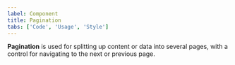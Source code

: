 ```yaml
---
label: Component
title: Pagination
tabs: ['Code', 'Usage', 'Style']
---
```


<page-intro>**Pagination** is used for splitting up content or data into several pages, with a control for navigating to the next or previous page.</page-intro>

<component 
    name="Pagination"
    component="pagination" 
    variation="pagination"
    codepen="MOEwbp"
    hasReactVersion="true"
    >
</component>
<component-docs component="pagination"></component-docs>
